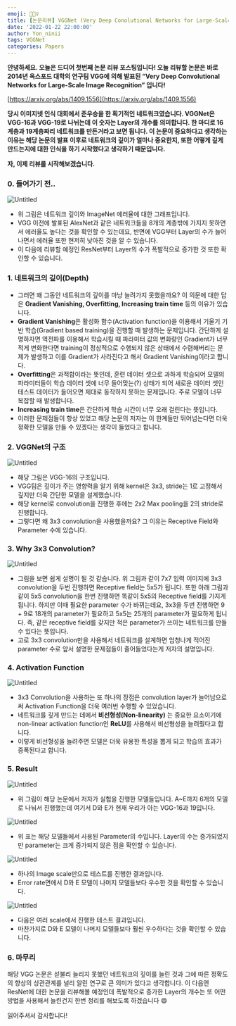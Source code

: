 ```yaml
---
emoji: 🧚🏻‍♀️
title: [논문리뷰] VGGNet (Very Deep Conolutional Networks for Large-Scale Image Recognition)
date: '2022-01-22 22:00:00'
author: Yon_ninii
tags: VGGNet
categories: Papers
---
```


**안녕하세요. 오늘은 드디어 첫번째 논문 리뷰 포스팅입니다! 오늘 리뷰할 논문은 바로 2014년 옥스포드 대학의 연구팀 VGG에 의해 발표된 “Very Deep Convolutional Networks for Large-Scale Image Recognition” 입니다!**

[https://arxiv.org/abs/1409.1556](https://arxiv.org/abs/1409.1556)

**당시 이미지넷 인식 대회에서 준우승을 한 획기적인 네트워크였습니다. VGGNet은 VGG-16과 VGG-19로 나뉘는데 이 숫자는 Layer의 개수를 의미합니다. 한 마디로 16계층과 19계층짜리 네트워크를 만든거라고 보면 됩니다. 이 논문이 중요하다고 생각하는 이유는 해당 논문의 발표 이후로 네트워크의 깊이가 얼마나 중요한지, 또한 어떻게 깊게 만드는지에 대한 인식을 하기 시작했다고 생각하기 때문입니다.** 

**자, 이제 리뷰를 시작해보겠습니다.**

  

  

  

  

### 0. 들어가기 전..

  

![Untitled](Untitled.png)

- 위 그림은 네트워크 깊이와 ImageNet 에러율에 대한 그래프입니다.
- VGG 이전에 발표된 AlexNet과 같은 네트워크들을 8개의 계층밖에 가지지 못하면서 에러율도 높다는 것을 확인할 수 있는데요, 반면에 VGG부터 Layer의 수가 늘어나면서 에러율 또한 현저히 낮아진 것을 알 수 있습니다.
- 이 다음에 리뷰할 예정인 ResNet부터 Layer의 수가 폭발적으로 증가한 것 또한 확인할 수 있습니다.

  

### 1. 네트워크의 깊이(Depth)

  

- 그러면 왜 그동안 네트워크의 깊이를 마냥 늘려가지 못했을까요? 이 의문에 대한 답은 **Gradient Vanishing, Overfitting, Increasing train time** 등의 이유가 있습니다.
- **Gradient Vanishing**은  활성화 함수(Activation function)을 이용해서 기울기 기반 학습(Gradient based training)을 진행할 때 발생하는 문제입니다. 간단하게 설명하자면 역전파를 이용해서 학습시킬 때 파라미터 값의 변화량인 Gradient가 너무 적게 변화한다면 training이 정상적으로 수행되지 않은 상태에서 수렴해버리는 문제가 발생하고 이를 Gradient가 사라진다고 해서 Gradient Vanishing이라고 합니다.
- **Overfitting**은 과적합이라는 뜻인데, 훈련 데이터 셋으로 과하게 학습되어 모델의 파라미터들이 학습 데이터 셋에 너무 들어맞는(?) 상태가 되어 새로운 데이터 셋인 테스트 데이터가 들어오면 제대로 동작하지 못하는 문제입니다. 주로 모델이 너무 복잡할 때 발생합니다.
- **Increasing train time**은 간단하게 학습 시간이 너무 오래 걸린다는 뜻입니다.
- 이러한 문제점들이 항상 있었고 해당 논문의 저자는 이 한계들만 뛰어넘는다면 더욱 정확한 모델을 만들 수 있겠다는 생각이 들었다고 합니다.

  

### 2. VGGNet의 구조

  

![Untitled](Untitled1.png)

- 해당 그림은 VGG-16의 구조입니다.
- VGG팀은 깊이가 주는 영향력을 알기 위해 kernel은 3x3, stride는 1로 고정해서 깊지만 더욱 간단한 모델을 설계했습니다.
- 해당 kernel로 convolution을 진행한 후에는 2x2 Max pooling을 2의 stride로 진행합니다.
- 그렇다면 왜 3x3 convolution을 사용했을까요? 그 이유는 Receptive Field와 Parameter 수에 있습니다.

### 3. Why 3x3 Convolution?

![Untitled](Untitled2.png)

  

- 그림을 보면 쉽게 설명이 될 것 같습니다. 위 그림과 같이 7x7 입력 이미지에 3x3 convolution을 두번 진행하면 Receptive field는 5x5가 됩니다. 또한 아래 그림과 같이 5x5 convolution을 한번 진행하면 똑같이 5x5의 Receptive field를 가지게 됩니다. 하지만 이때 필요한 parameter 수가 바뀌는데요, 3x3을 두번 진행하면 9 + 9로 18개의 parameter가 필요하고 5x5는 25개의 parameter가 필요하게 됩니다. 즉, 같은 receptive field를 갖지만 적은 parameter가 쓰이는 네트워크를 만들 수 있다는 뜻입니다.
- 고로 3x3 convolution만을 사용해서 네트워크를 설계하면 엄청나게 적어진 parameter 수로 앞서 설명한 문제점들이 줄어들었다는게 저자의 설명입니다.

  

### 4. Activation Function

![Untitled](Untitled3.png)

- 3x3 Convolution을 사용하는 또 하나의 장점은 convolution layer가 늘어남으로써 Activation Function을 더욱 여러번 수행할 수 있었습니다.
- 네트워크를 깊게 만드는 데에서 **비선형성(Non-linearity)** 는 중요한 요소이기에 non-linear activation function인 **ReLU**를 사용해서 비선형성을 늘려줬다고 합니다.
- 이렇게 비선형성을 늘려주면 모델은 더욱 유용한 특성을 뽑게 되고 학습의 효과가 증폭된다고 합니다.

  

### 5. Result

![Untitled](Untitled4.png)

- 위 그림이 해당 논문에서 저자가 실험을 진행한 모델들입니다. A~E까지 6개의 모델로 나눠서 진행했는데 여기서 D와 E가 현재 우리가 아는 VGG-16과 19입니다.

![Untitled](Untitled5.png)

- 위 표는 해당 모델들에서 사용된 Parameter의 수입니다. Layer의 수는 증가되었지만 parameter는 크게 증가되지 않은 점을 확인할 수 있습니다.

![Untitled](Untitled6.png)

- 하나의 Image scale만으로 테스트를 진행한 결과입니다.
- Error rate면에서 D와 E 모델이 나머지 모델들보다 우수한 것을 확인할 수 있습니다.

![Untitled](Untitled7.png)

- 다음은 여러 scale에서 진행한 테스트 결과입니다.
- 마찬가지로 D와 E 모델이 나머지 모델들보다 훨씬 우수하다는 것을 확인할 수 있습니다.

### 6. 마무리

  

해당 VGG 논문은 섣불리 늘리지 못했던 네트워크의 깊이를 늘린 것과 그에 따른 정확도의 향상의 상관관계를 널리 알린 연구로 큰 의미가 있다고 생각합니다. 이 다음엔 ResNet에 대한 논문을 리뷰해볼 예정인데 폭발적으로 증가한 Layer의 개수는 또 어떤 방법을 사용해서 늘린건지 한번 정리를 해보도록 하겠습니다 😄

읽어주셔서 감사합니다!


```toc
```